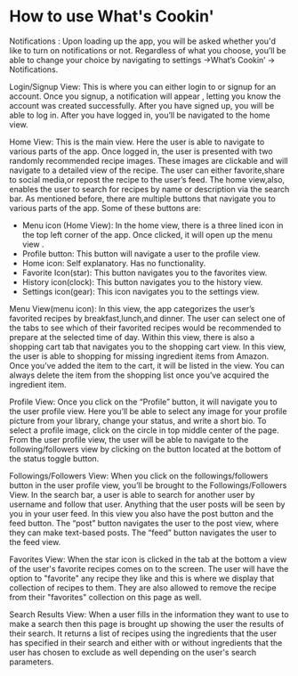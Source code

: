 # How to use What's Cookin'

Notifications :
Upon loading up the app, you will be asked whether you'd like to turn on notifications or not. Regardless of what you choose, you’ll be able to change your choice by navigating to settings ->What’s Cookin’ -> Notifications.

Login/Signup View: This is where you can either login to or signup for an account. Once you signup, a notification will appear , letting you know the account was created successfully. After you have signed up, you will be able to log in. After you have logged in, you’ll be navigated to the home view.

Home View: This is the main view. Here the user is able to navigate to various parts of the app. Once logged in, the user is presented with two randomly recommended recipe images. These images are clickable and will navigate to a detailed view of the recipe. The user can either favorite,share to social media,or repost the recipe to the user’s feed. The home view,also, enables the user to search for recipes by name or description via the search bar. As mentioned before, there are multiple buttons that navigate you to various parts of the app. Some of these buttons are:
* Menu icon (Home View):
In the home view, there is a three lined icon in the top left corner of the app. Once clicked, it will open up the menu view .
* Profile button: This button will navigate a user to the profile view.
* Home icon: Self explanatory. Has no functionality.
* Favorite Icon(star): This button navigates you to the favorites view.
* History icon(clock): This button navigates you to the history view.
* Settings icon(gear): This icon navigates you to the settings view.

Menu View(menu icon): In this view, the app categorizes the user’s favorited recipes by breakfast,lunch,and dinner. The user can select one of the tabs to see which of their favorited recipes would be recommended to prepare at the selected time of day. Within this view, there is also a shopping cart tab that navigates you to the shopping cart view. In this view, the user is able to shopping for missing ingredient items from Amazon. Once you’ve added the item to the cart, it will be listed in the view. You can always delete the item from the shopping list once you’ve acquired the ingredient item.

Profile View: Once you click on the “Profile” button, it will navigate you to the user profile view. Here you’ll be able to select any image for your profile picture from your library, change your status, and write a short bio. To select a profile image, click on the circle in top middle center of the page. From the user profile view, the user will be able to navigate to the following/followers view by clicking on the button located at the bottom of the status toggle button.

Followings/Followers View: When you click on the followings/followers button in the user profile view, you’ll be brought to the Followings/Followers View. In the search bar, a user is able to search for another user by username and follow that user. Anything that the user posts will be seen by you in your user feed. In this view you also have the post button and the feed button. The “post” button navigates the user to the post view, where they can make text-based posts. The “feed” button navigates the user to the feed view.

Favorites View: When the star icon is clicked in the tab at the bottom a view of the user's favorite recipes comes on to the screen. The user will have the option to "favorite" any recipe they like and this is where we display that collection of recipes to them. They are also allowed to remove the recipe from their "favorites" collection on this page as well. 

Search Results View: When a user fills in the information they want to use to make a search then this page is brought up showing the user the results of their search. It returns a list of recipes using the ingredients that the user has specified in their search and either with or without ingredients that the user has chosen to exclude as well depending on the user's search parameters.
